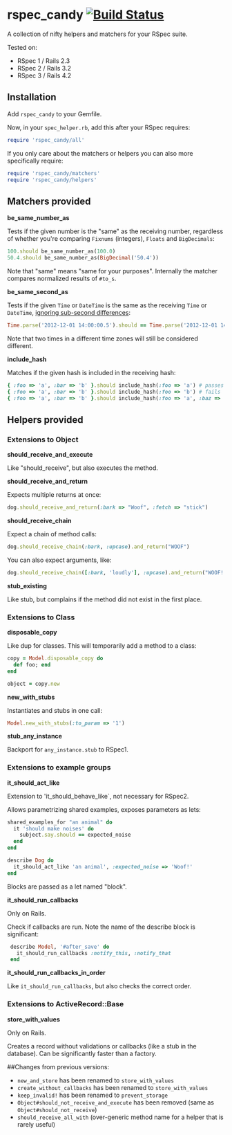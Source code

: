 rspec_candy [![Build Status](https://secure.travis-ci.org/makandra/rspec_candy.png?branch=master)](https://travis-ci.org/makandra/rspec_candy)
==========================================

A collection of nifty helpers and matchers for your RSpec suite.

Tested on:

- RSpec 1 / Rails 2.3
- RSpec 2 / Rails 3.2
- RSpec 3 / Rails 4.2


## Installation

Add `rspec_candy` to your Gemfile.

Now, in your `spec_helper.rb`, add this after your RSpec requires:

```ruby
require 'rspec_candy/all'
```

If you only care about the matchers or helpers you can also more specifically require:

```ruby
require 'rspec_candy/matchers'
require 'rspec_candy/helpers'
```

## Matchers provided

**be_same_number_as**

  Tests if the given number is the "same" as the receiving number, regardless of whether you're comparing `Fixnums` (integers), `Floats` and `BigDecimals`:

```ruby
100.should be_same_number_as(100.0)
50.4.should be_same_number_as(BigDecimal('50.4'))
```

  Note that "same" means "same for your purposes". Internally the matcher compares normalized results of `#to_s`.

**be_same_second_as**

  Tests if the given `Time` or `DateTime` is the same as the receiving `Time` or `DateTime`, [ignoring sub-second differences](https://makandracards.com/makandra/1057-why-two-ruby-time-objects-are-not-equal-although-they-appear-to-be):

```ruby
Time.parse('2012-12-01 14:00:00.5').should == Time.parse('2012-12-01 14:00')
```

  Note that two times in a different time zones will still be considered different.

**include_hash**

  Matches if the given hash is included in the receiving hash:

```ruby
{ :foo => 'a', :bar => 'b' }.should include_hash(:foo => 'a') # passes
{ :foo => 'a', :bar => 'b' }.should include_hash(:foo => 'b') # fails
{ :foo => 'a', :bar => 'b' }.should include_hash(:foo => 'a', :baz => 'c') # fails
```

## Helpers provided


### Extensions to **Object**

**should_receive_and_execute**

  Like "should_receive", but also executes the method.


**should_receive_and_return**

  Expects multiple returns at once:

```ruby
dog.should_receive_and_return(:bark => "Woof", :fetch => "stick")
```

**should_receive_chain**

  Expect a chain of method calls:

```ruby
dog.should_receive_chain(:bark, :upcase).and_return("WOOF")
```

  You can also expect arguments, like:

```ruby
dog.should_receive_chain([:bark, 'loudly'], :upcase).and_return("WOOF!!!")
```      
 
**stub_existing**
  
  Like stub, but complains if the method did not exist in the first place.


### Extensions to **Class**

**disposable_copy**

  Like dup for classes. This will temporarily add a method to a class:

```ruby
copy = Model.disposable_copy do
  def foo; end
end

object = copy.new
```

**new_with_stubs**
  
  Instantiates and stubs in one call:

```ruby
Model.new_with_stubs(:to_param => '1')
```

**stub_any_instance**

  Backport for `any_instance.stub` to RSpec1.

 
### Extensions to **example groups**

**it_should_act_like**

  Extension to 'it_should_behave_like`, not necessary for RSpec2.

  Allows parametrizing shared examples, exposes parameters as lets:

```ruby
shared_examples_for "an animal" do
  it 'should make noises' do
    subject.say.should == expected_noise
  end
end

describe Dog do
  it_should_act_like 'an animal', :expected_noise => 'Woof!'
end
```

  Blocks are passed as a let named "block".


**it_should_run_callbacks**

   Only on Rails.

   Check if callbacks are run. Note the name of the describe block is significant:

```ruby
 describe Model, '#after_save' do
   it_should_run_callbacks :notify_this, :notify_that
 end
```


**it_should_run_callbacks_in_order**

  Like `it_should_run_callbacks`, but also checks the correct order.



### Extensions to **ActiveRecord::Base**

**store_with_values**

  Only on Rails.

  Creates a record without validations or callbacks (like a stub in the database). Can be significantly faster than a factory.



##Changes from previous versions:

- `new_and_store` has been renamed to `store_with_values`
- `create_without_callbacks` has been renamed to `store_with_values`
- `keep_invalid!` has been renamed to `prevent_storage`
- `Object#should_not_receive_and_execute` has been removed (same as `Object#should_not_receive`)
- `should_receive_all_with` (over-generic method name for a helper that is rarely useful)
